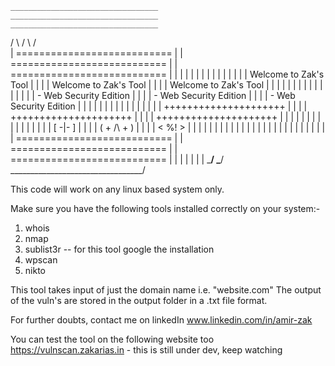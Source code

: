     _________________________________                  _________________________________                  _________________________________
   /                                 \                /                                  \               /                                 \
  |    ===========================    |              |    ===========================    |              |    ===========================    |
  |   |                           |   |              |   |                           |   |              |   |                           |   |
  |   |   Welcome to Zak's Tool   |   |              |   |   Welcome to Zak's Tool   |   |              |   |   Welcome to Zak's Tool   |   |
  |   |                           |   |              |   |                           |   |              |   |                           |   |
  |   |   - Web Security Edition  |   |              |   |   - Web Security Edition  |   |              |   |   - Web Security Edition  |   |
  |   |                           |   |              |   |                           |   |              |   |                           |   |
  |   |   +++++++++++++++++++++   |   |              |   |   +++++++++++++++++++++   |   |              |   |   +++++++++++++++++++++   |   |
  |   |                           |   |              |   |                           |   |              |   |                           |   |
  |   |   [ -|- ]                 |   |              |   |   ( + /\ + )              |   |              |   |   < %! >                  |   |
  |   |                           |   |              |   |                           |   |              |   |                           |   |
  |   |                           |   |              |   |                           |   |              |   |                           |   |
  |    ===========================    |              |    ===========================    |              |    ===========================    |
  |                                   |              |                                   |              |                                   |
   \_________________________________/                \_________________________________/                \_________________________________/


This code will work on any linux based system only.

Make sure you have the following tools installed correctly on your system:-
1. whois
2. nmap
3. sublist3r -- for this tool google the installation
4. wpscan
5. nikto


This tool takes input of just the domain name i.e. "website.com" 
The output of the vuln's are stored in the output folder in a .txt file format.

For further doubts, contact me on linkedIn www.linkedin.com/in/amir-zak


You can test the tool on the following website too https://vulnscan.zakarias.in - this is still under dev, keep watching